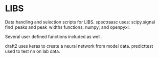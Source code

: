 # LIBS
Data handling and selection scripts for LIBS.
spectraasc uses: scipy.signal find_peaks and peak_widths functions;
numpy;
and openpyxl.

Several user defined functions included as well.

draft2 uses keras to create a neural network from model data.
predicttest used to test nn on lab data.
